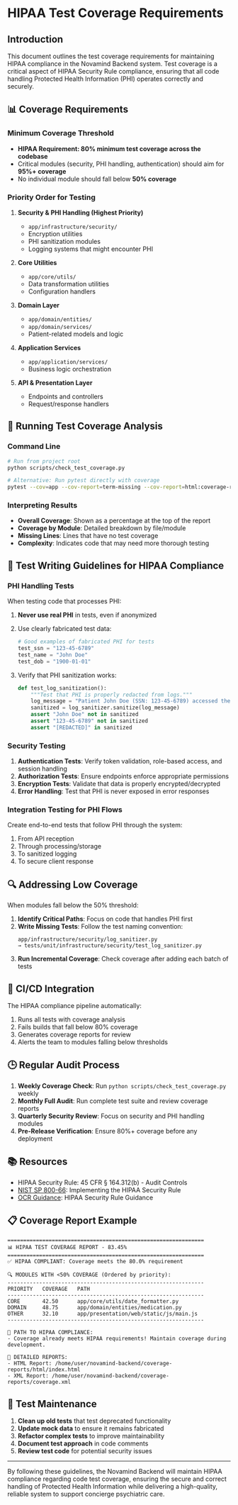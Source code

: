 # HIPAA Test Coverage Requirements

## Introduction

This document outlines the test coverage requirements for maintaining HIPAA compliance in the Novamind Backend system. Test coverage is a critical aspect of HIPAA Security Rule compliance, ensuring that all code handling Protected Health Information (PHI) operates correctly and securely.

## 📊 Coverage Requirements

### Minimum Coverage Threshold

- **HIPAA Requirement: 80% minimum test coverage across the codebase**
- Critical modules (security, PHI handling, authentication) should aim for **95%+ coverage**
- No individual module should fall below **50% coverage**

### Priority Order for Testing

1. **Security & PHI Handling (Highest Priority)**
   - `app/infrastructure/security/`
   - Encryption utilities
   - PHI sanitization modules
   - Logging systems that might encounter PHI

2. **Core Utilities**
   - `app/core/utils/`
   - Data transformation utilities
   - Configuration handlers

3. **Domain Layer**
   - `app/domain/entities/`
   - `app/domain/services/`
   - Patient-related models and logic

4. **Application Services**
   - `app/application/services/`
   - Business logic orchestration

5. **API & Presentation Layer**
   - Endpoints and controllers
   - Request/response handlers

## 🧪 Running Test Coverage Analysis

### Command Line

```bash
# Run from project root
python scripts/check_test_coverage.py

# Alternative: Run pytest directly with coverage
pytest --cov=app --cov-report=term-missing --cov-report=html:coverage-reports/html
```

### Interpreting Results

- **Overall Coverage**: Shown as a percentage at the top of the report
- **Coverage by Module**: Detailed breakdown by file/module
- **Missing Lines**: Lines that have no test coverage
- **Complexity**: Indicates code that may need more thorough testing

## 📝 Test Writing Guidelines for HIPAA Compliance

### PHI Handling Tests

When testing code that processes PHI:

1. **Never use real PHI** in tests, even if anonymized
2. Use clearly fabricated test data:
   ```python
   # Good examples of fabricated PHI for tests
   test_ssn = "123-45-6789"
   test_name = "John Doe"
   test_dob = "1900-01-01"
   ```

3. Verify that PHI sanitization works:
   ```python
   def test_log_sanitization():
       """Test that PHI is properly redacted from logs."""
       log_message = "Patient John Doe (SSN: 123-45-6789) accessed their records"
       sanitized = log_sanitizer.sanitize(log_message)
       assert "John Doe" not in sanitized
       assert "123-45-6789" not in sanitized
       assert "[REDACTED]" in sanitized
   ```

### Security Testing

1. **Authentication Tests**: Verify token validation, role-based access, and session handling
2. **Authorization Tests**: Ensure endpoints enforce appropriate permissions
3. **Encryption Tests**: Validate that data is properly encrypted/decrypted
4. **Error Handling**: Test that PHI is never exposed in error responses

### Integration Testing for PHI Flows

Create end-to-end tests that follow PHI through the system:

1. From API reception
2. Through processing/storage
3. To sanitized logging
4. To secure client response

## 🔍 Addressing Low Coverage

When modules fall below the 50% threshold:

1. **Identify Critical Paths**: Focus on code that handles PHI first
2. **Write Missing Tests**: Follow the test naming convention:
   ```
   app/infrastructure/security/log_sanitizer.py
   → tests/unit/infrastructure/security/test_log_sanitizer.py
   ```
3. **Run Incremental Coverage**: Check coverage after adding each batch of tests

## 🤖 CI/CD Integration

The HIPAA compliance pipeline automatically:

1. Runs all tests with coverage analysis
2. Fails builds that fall below 80% coverage
3. Generates coverage reports for review
4. Alerts the team to modules falling below thresholds

## 🕒 Regular Audit Process

1. **Weekly Coverage Check**: Run `python scripts/check_test_coverage.py` weekly
2. **Monthly Full Audit**: Run complete test suite and review coverage reports
3. **Quarterly Security Review**: Focus on security and PHI handling modules
4. **Pre-Release Verification**: Ensure 80%+ coverage before any deployment

## 📚 Resources

- HIPAA Security Rule: 45 CFR § 164.312(b) - Audit Controls
- [NIST SP 800-66](https://csrc.nist.gov/publications/detail/sp/800-66/rev-2/final): Implementing the HIPAA Security Rule
- [OCR Guidance](https://www.hhs.gov/hipaa/for-professionals/security/guidance/index.html): HIPAA Security Rule Guidance

## 📋 Coverage Report Example

```
==============================================================
📊 HIPAA TEST COVERAGE REPORT - 83.45%
==============================================================
✅ HIPAA COMPLIANT: Coverage meets the 80.0% requirement

🔍 MODULES WITH <50% COVERAGE (Ordered by priority):
--------------------------------------------------------------
PRIORITY   COVERAGE   PATH                                                           
--------------------------------------------------------------
CORE       42.50      app/core/utils/date_formatter.py                               
DOMAIN     48.75      app/domain/entities/medication.py                              
OTHER      32.10      app/presentation/web/static/js/main.js                         
--------------------------------------------------------------

🚀 PATH TO HIPAA COMPLIANCE:
- Coverage already meets HIPAA requirements! Maintain coverage during development.

📂 DETAILED REPORTS:
- HTML Report: /home/user/novamind-backend/coverage-reports/html/index.html
- XML Report: /home/user/novamind-backend/coverage-reports/coverage.xml
```

## 🧹 Test Maintenance

1. **Clean up old tests** that test deprecated functionality
2. **Update mock data** to ensure it remains fabricated
3. **Refactor complex tests** to improve maintainability
4. **Document test approach** in code comments
5. **Review test code** for potential security issues

---

By following these guidelines, the Novamind Backend will maintain HIPAA compliance regarding code test coverage, ensuring the secure and correct handling of Protected Health Information while delivering a high-quality, reliable system to support concierge psychiatric care.